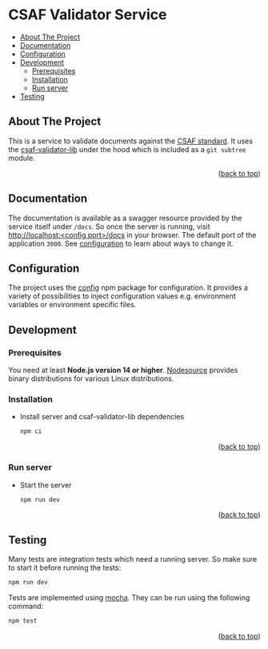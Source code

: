 <div id="top"></div>

# CSAF Validator Service

<!-- toc -->

- [About The Project](#about-the-project)
- [Documentation](#documentation)
- [Configuration](#configuration)
- [Development](#development)
  - [Prerequisites](#prerequisites)
  - [Installation](#installation)
  - [Run server](#run-server)
- [Testing](#testing)

<!-- tocstop -->

## About The Project

This is a service to validate documents against the [CSAF standard](https://docs.oasis-open.org/csaf/csaf/v2.0/csaf-v2.0.html). It uses the [csaf-validator-lib](https://github.com/secvisogram/csaf-validator-lib) under the hood which is included as a `git subtree` module.

<p align="right">(<a href="#top">back to top</a>)</p>

## Documentation

The documentation is available as a swagger resource provided by the service itself under `/docs`. So once the server is running, visit [http://localhost:&lt;config port&gt;/docs](http://localhost:3000/docs) in your browser. The default port of the application `3000`. See [configuration](#configuration) to learn about ways to change it.

## Configuration

The project uses the [config](https://www.npmjs.com/package/config) npm package for configuration. It provides a variety of possibilities to inject configuration values e.g. environment variables or environment specific files.

## Development

### Prerequisites

You need at least **Node.js version 14 or higher**. [Nodesource](https://github.com/nodesource/distributions/blob/master/README.md) provides binary distributions for various Linux distributions.

### Installation

- Install server and csaf-validator-lib dependencies
  ```sh
  npm ci
  ```

<p align="right">(<a href="#top">back to top</a>)</p>

### Run server

- Start the server

  ```sh
  npm run dev
  ```

<p align="right">(<a href="#top">back to top</a>)</p>

## Testing

Many tests are integration tests which need a running server. So make sure to start it before running the tests:

```sh
npm run dev
```

Tests are implemented using [mocha](https://mochajs.org/). They can be run using the following command:

```sh
npm test
```

<p align="right">(<a href="#top">back to top</a>)</p>
